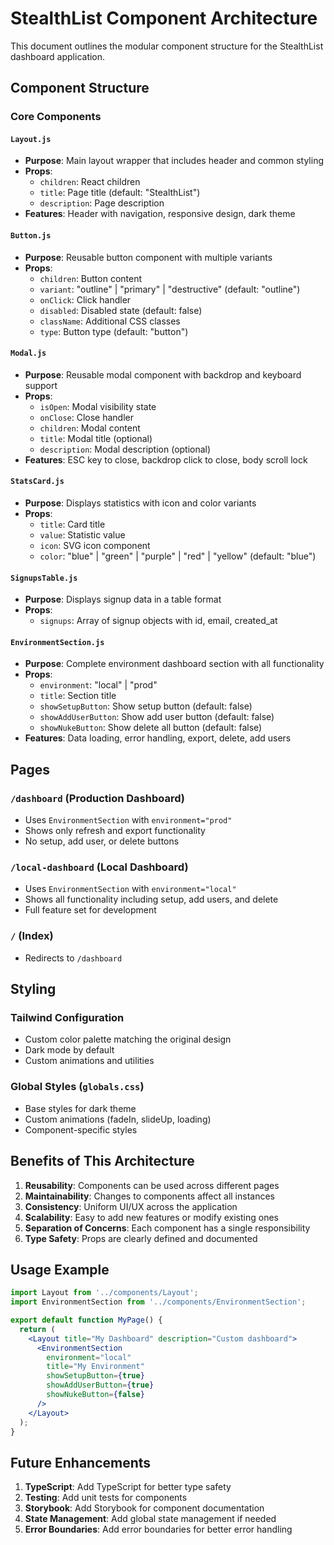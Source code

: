 # StealthList Component Architecture

This document outlines the modular component structure for the StealthList dashboard application.

## Component Structure

### Core Components

#### `Layout.js`
- **Purpose**: Main layout wrapper that includes header and common styling
- **Props**: 
  - `children`: React children
  - `title`: Page title (default: "StealthList")
  - `description`: Page description
- **Features**: Header with navigation, responsive design, dark theme

#### `Button.js`
- **Purpose**: Reusable button component with multiple variants
- **Props**:
  - `children`: Button content
  - `variant`: "outline" | "primary" | "destructive" (default: "outline")
  - `onClick`: Click handler
  - `disabled`: Disabled state (default: false)
  - `className`: Additional CSS classes
  - `type`: Button type (default: "button")

#### `Modal.js`
- **Purpose**: Reusable modal component with backdrop and keyboard support
- **Props**:
  - `isOpen`: Modal visibility state
  - `onClose`: Close handler
  - `children`: Modal content
  - `title`: Modal title (optional)
  - `description`: Modal description (optional)
- **Features**: ESC key to close, backdrop click to close, body scroll lock

#### `StatsCard.js`
- **Purpose**: Displays statistics with icon and color variants
- **Props**:
  - `title`: Card title
  - `value`: Statistic value
  - `icon`: SVG icon component
  - `color`: "blue" | "green" | "purple" | "red" | "yellow" (default: "blue")

#### `SignupsTable.js`
- **Purpose**: Displays signup data in a table format
- **Props**:
  - `signups`: Array of signup objects with id, email, created_at

#### `EnvironmentSection.js`
- **Purpose**: Complete environment dashboard section with all functionality
- **Props**:
  - `environment`: "local" | "prod"
  - `title`: Section title
  - `showSetupButton`: Show setup button (default: false)
  - `showAddUserButton`: Show add user button (default: false)
  - `showNukeButton`: Show delete all button (default: false)
- **Features**: Data loading, error handling, export, delete, add users

## Pages

### `/dashboard` (Production Dashboard)
- Uses `EnvironmentSection` with `environment="prod"`
- Shows only refresh and export functionality
- No setup, add user, or delete buttons

### `/local-dashboard` (Local Dashboard)
- Uses `EnvironmentSection` with `environment="local"`
- Shows all functionality including setup, add users, and delete
- Full feature set for development

### `/` (Index)
- Redirects to `/dashboard`

## Styling

### Tailwind Configuration
- Custom color palette matching the original design
- Dark mode by default
- Custom animations and utilities

### Global Styles (`globals.css`)
- Base styles for dark theme
- Custom animations (fadeIn, slideUp, loading)
- Component-specific styles

## Benefits of This Architecture

1. **Reusability**: Components can be used across different pages
2. **Maintainability**: Changes to components affect all instances
3. **Consistency**: Uniform UI/UX across the application
4. **Scalability**: Easy to add new features or modify existing ones
5. **Separation of Concerns**: Each component has a single responsibility
6. **Type Safety**: Props are clearly defined and documented

## Usage Example

```jsx
import Layout from '../components/Layout';
import EnvironmentSection from '../components/EnvironmentSection';

export default function MyPage() {
  return (
    <Layout title="My Dashboard" description="Custom dashboard">
      <EnvironmentSection 
        environment="local"
        title="My Environment"
        showSetupButton={true}
        showAddUserButton={true}
        showNukeButton={false}
      />
    </Layout>
  );
}
```

## Future Enhancements

1. **TypeScript**: Add TypeScript for better type safety
2. **Testing**: Add unit tests for components
3. **Storybook**: Add Storybook for component documentation
4. **State Management**: Add global state management if needed
5. **Error Boundaries**: Add error boundaries for better error handling

